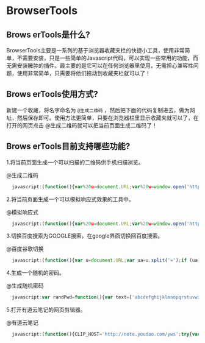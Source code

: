 # BrowserTools
## Brows erTools是什么?
BrowserTools主要是一系列的基于浏览器收藏夹栏的快捷小工具，使用非常简单，不需要安装，只是一些简单的Javascript代码，可以实现一些常用的功能，而无需安装臃肿的插件。最主要的是它可以在任何浏览器里使用，无需担心兼容性问题，使用非常简单，只需要将他们拖动到收藏夹栏就可以了！

## Brows erTools使用方式?
 新建一个收藏，将名字命名为 `@生成二维码` ，然后把下面的代码复制进去，做为网址，然后保存即可。使用方法更简单，只要在浏览器栏里显示收藏夹就可以了，在打开的网页点击 @生成二维码就可以把当前页面生成二维码了！

## Brows erTools目前支持哪些功能?

1.将当前页面生成一个可以扫描的二维码供手机扫描浏览。

@生成二维码
```javascript
  javascript:(function(){var%20u=document.URL;var%20w=window.open('http://qr.liantu.com/api.php?text='+encodeURIComponent(u),'_blank');w.focus();})();
```

2.将当前页面生成一个可以模拟响应式效果的工具中。

@模拟响应式
```javascript
  javascript:(function(){var%20u=document.URL;var%20w=window.open('http://xys.iswweb.com/?url='+encodeURIComponent(u),'_blank');w.focus();})();
```


3.切换百度搜索为GOOGLE搜索，在google界面切换回百度搜索。

@百度谷歌切换
```javascript
  javascript:(function(){var u=document.URL;var ua=u.split('=');if (ua[0].indexOf('baidu')>0){var ub=u.split('wd=');var uc=ub[1].split('&');var nu='http://guge.hntvchina.com/search?hl=zh-CN&q='+uc[0];}else{var ub=ua[2].split('&');nu='https://www.baidu.com/s?wd='+ub[0];}location=nu;})();
```

4.生成一个随机的密码。

@生成随机密码
```javascript
  javascript:var randPwd=function(){var text=['abcdefghijklmnopqrstuvwxyz','ABCDEFGHIJKLMNOPQRSTUVWXYZ','1234567890'];var rand=function(min,max){return Math.floor(Math.max(min,Math.random()*(max+1)))};var len=rand(10,12);var pw='';for(i=0;i<len;++i){var strpos=rand(0,2);pw+=text[strpos].charAt(rand(0,text[strpos].length))}return pw};var pwd=randPwd();if(window.clipboardData){window.clipboardData.setData("Text",pwd);};alert(prompt("请复制密码",pwd));
```

5.打开有道云笔记的网页剪辑器。

@有道云笔记
```javascript
  javascript:(function(){CLIP_HOST='http://note.youdao.com/yws';try{var x=document.createElement('SCRIPT');x.type='text/javascript';x.src=CLIP_HOST+'/YNoteClipper.js?'+(new Date().getTime()/100000);x.charset='utf-8';document.getElementsByTagName('head')[0].appendChild(x);}catch(e){alert(e);}})();
```
